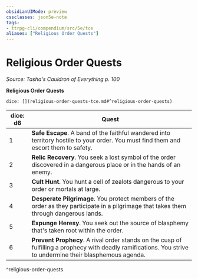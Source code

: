 ```yaml
---
obsidianUIMode: preview
cssclasses: json5e-note
tags:
- ttrpg-cli/compendium/src/5e/tce
aliases: ["Religious Order Quests"]
---
```

# Religious Order Quests
*Source: Tasha's Cauldron of Everything p. 100* 

**Religious Order Quests**

`dice: [](religious-order-quests-tce.md#^religious-order-quests)`

| dice: d6 | Quest |
|----------|-------|
| 1 | **Safe Escape**. A band of the faithful wandered into territory hostile to your order. You must find them and escort them to safety. |
| 2 | **Relic Recovery**. You seek a lost symbol of the order discovered in a dangerous place or in the hands of an enemy. |
| 3 | **Cult Hunt**. You hunt a cell of zealots dangerous to your order or mortals at large. |
| 4 | **Desperate Pilgrimage**. You protect members of the order as they participate in a pilgrimage that takes them through dangerous lands. |
| 5 | **Expunge Heresy**. You seek out the source of blasphemy that's taken root within the order. |
| 6 | **Prevent Prophecy**. A rival order stands on the cusp of fulfilling a prophecy with deadly ramifications. You strive to undermine their blasphemous agenda. |
^religious-order-quests